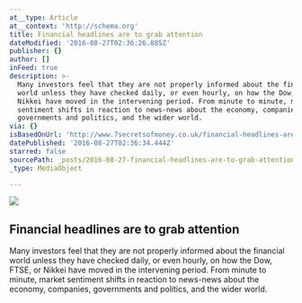 ```yaml
---
at__type: Article
at__context: 'http://schema.org'
title: Financial headlines are to grab attention
dateModified: '2016-08-27T02:36:26.885Z'
publisher: {}
author: []
inFeed: true
description: >-
  Many investors feel that they are not properly informed about the financial
  world unless they have checked daily, or even hourly, on how the Dow, FTSE, or
  Nikkei have moved in the intervening period. From minute to minute, market
  sentiment shifts in reaction to news-news about the economy, companies,
  governments and politics, and the wider world.
via: {}
isBasedOnUrl: 'http://www.7secretsofmoney.co.uk/financial-headlines-are-to-grab-attention/'
datePublished: '2016-08-27T02:36:34.444Z'
starred: false
sourcePath: _posts/2016-08-27-financial-headlines-are-to-grab-attention.md
_type: MediaObject

---
```

<article style=""><img src="http://www.7secretsofmoney.co.uk/wp-content/themes/7secrets/images/logo.png" /><h1>Financial headlines are to grab attention</h1><p>Many investors feel that they are not properly informed about the financial world unless they have checked daily, or even hourly, on how the Dow, FTSE, or Nikkei have moved in the intervening period. From minute to minute, market sentiment shifts in reaction to news-news about the economy, companies, governments and politics, and the wider world.</p></article>